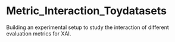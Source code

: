 # Metric_Interaction_Toydatasets
Building an experimental setup to study the interaction of different evaluation metrics for XAI.

